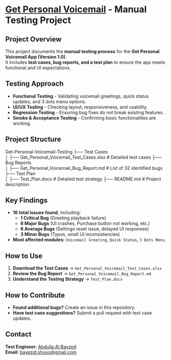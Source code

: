 # [Get Personal Voicemail](https://apkpure.com/voicemail/de.telekom.mds.mbp#google_vignette) - Manual Testing Project

## Project Overview
This project documents the **manual testing process** for the **Get Personal Voicemail App (Version 1.0)**.  
It includes **test cases, bug reports, and a test plan** to ensure the app meets functional and UI expectations.

## Testing Approach
- **Functional Testing** - Validating voicemail greetings, quick status updates, and 3 dots menu options.
- **UI/UX Testing** - Checking layout, responsiveness, and usability.
- **Regression Testing** - Ensuring bug fixes do not break existing features.
- **Smoke & Acceptance Testing** - Confirming basic functionalities are working.

## Project Structure
Get-Personal-Voicemail-Testing
   ├── Test Cases                    
   │   ├── Get_Personal_Voicemail_Test_Cases.xlsx    # Detailed test cases
   ├── Bug Reports                    
   │   ├── Get_Personal_Voicemail_Bug_Report.md     # List of 32 identified bugs
   ├── Test Plan                      
   │   ├── Test_Plan.docx                         # Detailed test strategy
   ├── README.md                                 # Project description

## Key Findings
- **16 total issues found**, including:
  - **1 Critical Bug** (Greeting playback failure)
  - **6 Major Bugs** (UI crashes, Purchase button not working, etc.)
  - **6 Average Bugs** (Settings reset issue, delayed UI responses)
  - **3 Minor Bugs** (Typos, small UI inconsistencies)
- **Most affected modules:** `Voicemail Greeting`, `Quick Status`, `3 Dots Menu`.

## How to Use
1. **Download the Test Cases** → `Get_Personal_Voicemail_Test_Cases.xlsx`
2. **Review the Bug Report** → `Get_Personal_Voicemail_Bug_Report.md`
3. **Understand the Testing Strategy** → `Test_Plan.docx`

## How to Contribute
- **Found additional bugs?** Create an issue in this repository.
- **Have test case suggestions?** Submit a pull request with test case updates.

## Contact
**Test Engineer:** [Abdulla Al Bayzed](https://www.linkedin.com/in/abdulla-al-bayzed-276797191/)  
**Email:** bayezid.shuvo@gmail.com  
